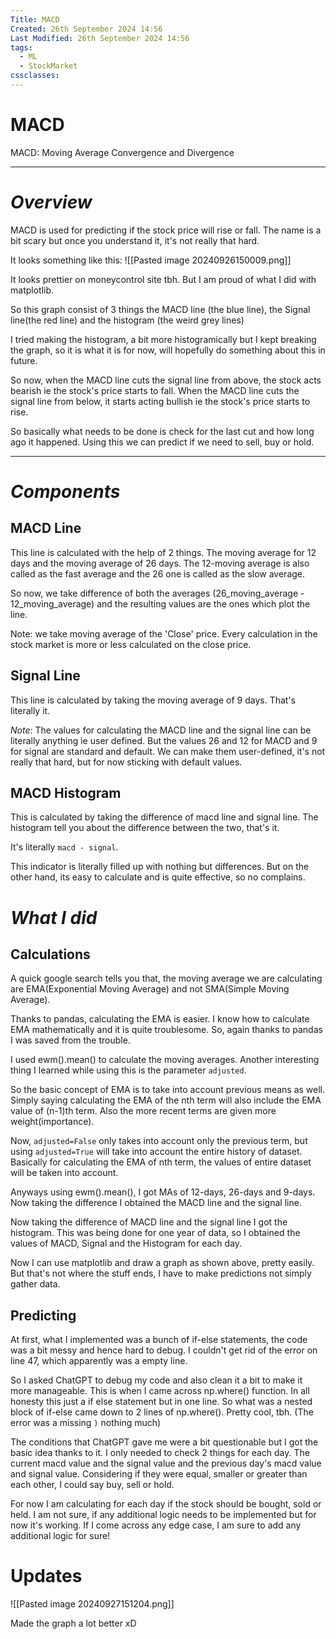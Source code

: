 ```yaml
---
Title: MACD
Created: 26th September 2024 14:56
Last Modified: 26th September 2024 14:56
tags:
  - ML
  - StockMarket
cssclasses:
---
```

# MACD

MACD: Moving Average Convergence and Divergence

---
# *Overview* 

MACD is used for predicting if the stock price will rise or fall. The name is a bit scary but once you understand it, it's not really that hard. 

It looks something like this:
![[Pasted image 20240926150009.png]]


It looks prettier on moneycontrol site tbh. But I am proud of what I did with matplotlib.

So this graph consist of 3 things the MACD line (the blue line), the Signal line(the red line) and the histogram (the weird grey lines)

I tried making the histogram, a bit more histogramically but I kept breaking the graph, so it is what it is for now, will hopefully do something about this in future.

So now, when the MACD line cuts the signal line from above, the stock acts bearish ie the stock's price starts to fall. When the MACD line cuts the signal line from below, it starts acting bullish ie the stock's price starts to rise. 

So basically what needs to be done is check for the last cut and how long ago it happened. Using this we can predict if we need to sell, buy or hold. 

---
# *Components*


## MACD Line

This line is calculated with the help of 2 things. The moving average for 12 days and the moving average of 26 days. The 12-moving average is also called as the fast average and the 26 one is called as the slow average. 

So now, we take difference of both the averages (26_moving_average - 12_moving_average) and the resulting values are the ones which plot the line. 

Note: we take moving average of the 'Close' price. Every calculation in the stock market is more or less calculated on the close price. 

## Signal Line

This line is calculated by taking the moving average of 9 days. That's literally it. 

*Note*: The values for calculating the MACD line and the signal line can be literally anything ie user defined. But the values 26 and 12 for MACD and 9 for signal are standard and default. We can make them user-defined, it's not really that hard, but for now sticking with default values. 

## MACD Histogram

This is calculated by taking the difference of macd line and signal line. The histogram tell you about the difference between the two, that's it. 

It's literally `macd - signal`. 


This indicator is literally filled up with nothing but differences. But on the other hand, its easy to calculate and is quite effective, so no complains. 


# *What I did*

## Calculations

A quick google search tells you that, the moving average we are calculating are EMA(Exponential Moving Average) and not SMA(Simple Moving Average). 

Thanks to pandas, calculating the EMA is easier. I know how to calculate EMA mathematically and it is quite troublesome. So, again thanks to pandas I was saved from the trouble. 

I used ewm().mean() to calculate the moving averages. Another interesting thing I learned while using this is the parameter `adjusted`. 

So the basic concept of EMA is to take into account previous means as well. Simply saying calculating the EMA of the nth term will also include the EMA value of (n-1)th term. Also the more recent terms are given more weight(importance). 

Now, `adjusted=False` only takes into account only the previous term, but using `adjusted=True` will take into account the entire history of dataset. Basically for calculating the EMA of nth term, the values of entire dataset will be taken into account. 

Anyways using ewm().mean(), I got MAs of 12-days, 26-days and 9-days. Now taking the difference I obtained the MACD line and the signal line. 

Now taking the difference of MACD line and the signal line I got the histogram. This was being done for one year of data, so I obtained the values of MACD, Signal and the Histogram for each day. 

Now I can use matplotlib and draw a graph as shown above, pretty easily. But that's not where the stuff ends, I have to make predictions not simply gather data. 


## Predicting


At first, what I implemented was a bunch of if-else statements, the code was a bit messy and hence hard to debug. I couldn't get rid of the error on line 47, which apparently was a empty line. 

So I asked ChatGPT to debug my code and also clean it a bit to make it more manageable. This is when I came across np.where() function. In all honesty this just a if else statement but in one line. So what was a nested block of if-else came down to 2 lines of np.where(). Pretty cool, tbh. (The error was a missing `)` nothing much)

The conditions that ChatGPT gave me were a bit questionable but I got the basic idea thanks to it. I only needed to check 2 things for each day. The current macd value and the signal value and the previous day's macd value and signal value. Considering if they were equal, smaller or greater than each other, I could say buy, sell or hold. 

For now I am calculating for each day if the stock should be bought, sold or held. I am not sure, if any additional logic needs to be implemented but for now it's working. If I come across any edge case, I am sure to add any additional logic for sure!  


# Updates 

![[Pasted image 20240927151204.png]]

Made the graph a lot better xD 

